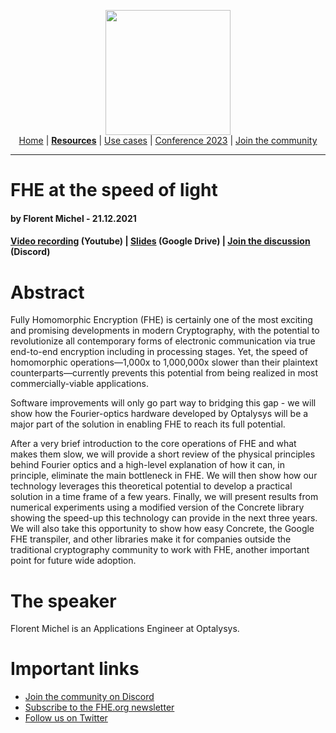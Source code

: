 <!-- Main header navigation -->
<p align="center">
  <img width="200" src="https://user-images.githubusercontent.com/5758427/180978488-db825482-5a58-4c7c-9589-c494a6f0be04.png"><br/>
  <a href="https://fhe-org.github.io">Home</a> | <a href="https://fhe-org.github.io/resources"><b>Resources</b></a> | <a href="https://fhe-org.github.io/resources/use-cases">Use cases</a> | <a href="https://fhe-org.github.io/conferences/conference-2023/home">Conference 2023</a> | <a href="https://fhe-org.github.io/community">Join the community</a>
</p>
<hr/>
<!-- /Main header navigation -->

# FHE at the speed of light
#### by Florent Michel - 21.12.2021

#### <a href="https://www.youtube.com/watch?v=eU2QcZsotCA">Video recording</a> (Youtube) | <a href="https://drive.google.com/file/d/1JHDphwkEnEJTsG_GRpXbNE0dryHW6-VY/view">Slides</a> (Google Drive) | <a href="https://discord.fhe.org">Join the discussion</a> (Discord)

# Abstract
Fully Homomorphic Encryption (FHE) is certainly one of the most exciting and promising developments in modern Cryptography, with the potential to revolutionize all contemporary forms of electronic communication via true end-to-end encryption including in processing stages. Yet, the speed of homomorphic operations—1,000x to 1,000,000x slower than their plaintext counterparts—currently prevents this potential from being realized in most commercially-viable applications.

Software improvements will only go part way to bridging this gap - we will show how the Fourier-optics hardware developed by Optalysys will be a major part of the solution in enabling FHE to reach its full potential.

After a very brief introduction to the core operations of FHE and what makes them slow, we will provide a short review of the physical principles behind Fourier optics and a high-level explanation of how it can, in principle, eliminate the main bottleneck in FHE. We will then show how our technology leverages this theoretical potential to develop a practical solution in a time frame of a few years. Finally, we will present results from numerical experiments using a modified version of the Concrete library showing the speed-up this technology can provide in the next three years. We will also take this opportunity to show how easy Concrete, the Google FHE transpiler, and other libraries make it for companies outside the traditional cryptography community to work with FHE, another important point for future wide adoption.

# The speaker
Florent Michel is an Applications Engineer at Optalysys.

# Important links
- <a href="https://discord.fhe.org">Join the community on Discord</a>
- <a href="https://fheorg.substack.com">Subscribe to the FHE.org newsletter</a>
- <a href="https://twitter.com/fhe_org">Follow us on Twitter</a>

